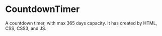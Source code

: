 # CountdownTimer
A countdown timer, with max 365 days capacity. It has created by HTML, CSS, CSS3, and JS.
